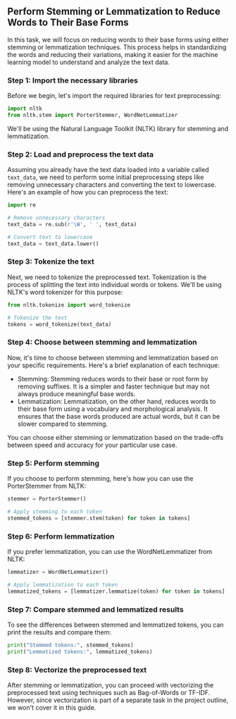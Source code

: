 
## Perform Stemming or Lemmatization to Reduce Words to Their Base Forms

In this task, we will focus on reducing words to their base forms using either stemming or lemmatization techniques. This process helps in standardizing the words and reducing their variations, making it easier for the machine learning model to understand and analyze the text data.

### Step 1: Import the necessary libraries

Before we begin, let's import the required libraries for text preprocessing:

```python
import nltk
from nltk.stem import PorterStemmer, WordNetLemmatizer
```

We'll be using the Natural Language Toolkit (NLTK) library for stemming and lemmatization.

### Step 2: Load and preprocess the text data

Assuming you already have the text data loaded into a variable called `text_data`, we need to perform some initial preprocessing steps like removing unnecessary characters and converting the text to lowercase. Here's an example of how you can preprocess the text:

```python
import re

# Remove unnecessary characters
text_data = re.sub(r'\W', ' ', text_data)

# Convert text to lowercase
text_data = text_data.lower()
```

### Step 3: Tokenize the text

Next, we need to tokenize the preprocessed text. Tokenization is the process of splitting the text into individual words or tokens. We'll be using NLTK's word tokenizer for this purpose:

```python
from nltk.tokenize import word_tokenize

# Tokenize the text
tokens = word_tokenize(text_data)
```

### Step 4: Choose between stemming and lemmatization

Now, it's time to choose between stemming and lemmatization based on your specific requirements. Here's a brief explanation of each technique:

- Stemming: Stemming reduces words to their base or root form by removing suffixes. It is a simpler and faster technique but may not always produce meaningful base words.
- Lemmatization: Lemmatization, on the other hand, reduces words to their base form using a vocabulary and morphological analysis. It ensures that the base words produced are actual words, but it can be slower compared to stemming.

You can choose either stemming or lemmatization based on the trade-offs between speed and accuracy for your particular use case.

### Step 5: Perform stemming

If you choose to perform stemming, here's how you can use the PorterStemmer from NLTK:

```python
stemmer = PorterStemmer()

# Apply stemming to each token
stemmed_tokens = [stemmer.stem(token) for token in tokens]
```

### Step 6: Perform lemmatization

If you prefer lemmatization, you can use the WordNetLemmatizer from NLTK:

```python
lemmatizer = WordNetLemmatizer()

# Apply lemmatization to each token
lemmatized_tokens = [lemmatizer.lemmatize(token) for token in tokens]
```

### Step 7: Compare stemmed and lemmatized results

To see the differences between stemmed and lemmatized tokens, you can print the results and compare them:

```python
print("Stemmed tokens:", stemmed_tokens)
print("Lemmatized tokens:", lemmatized_tokens)
```

### Step 8: Vectorize the preprocessed text

After stemming or lemmatization, you can proceed with vectorizing the preprocessed text using techniques such as Bag-of-Words or TF-IDF. However, since vectorization is part of a separate task in the project outline, we won't cover it in this guide.

